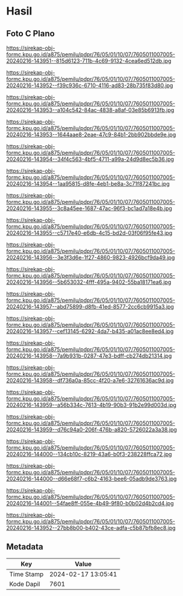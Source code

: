 # Hasil

## Foto C Plano

https://sirekap-obj-formc.kpu.go.id/a875/pemilu/pdpr/76/05/01/10/07/7605011007005-20240216-143951--815d6123-711b-4c69-9132-4cea6ed512db.jpg

https://sirekap-obj-formc.kpu.go.id/a875/pemilu/pdpr/76/05/01/10/07/7605011007005-20240216-143952--f39c936c-6710-4116-ad83-28b735f83d80.jpg

https://sirekap-obj-formc.kpu.go.id/a875/pemilu/pdpr/76/05/01/10/07/7605011007005-20240216-143953--a104c542-84ac-4838-a8af-03e85b6913fb.jpg

https://sirekap-obj-formc.kpu.go.id/a875/pemilu/pdpr/76/05/01/10/07/7605011007005-20240216-143953--1644aae8-2eae-47c9-84b1-2bb902bbde9e.jpg

https://sirekap-obj-formc.kpu.go.id/a875/pemilu/pdpr/76/05/01/10/07/7605011007005-20240216-143954--34f4c563-4bf5-4711-a99a-24d9d8ec5b36.jpg

https://sirekap-obj-formc.kpu.go.id/a875/pemilu/pdpr/76/05/01/10/07/7605011007005-20240216-143954--1aa95815-d8fe-4eb1-be8a-3c71f87241bc.jpg

https://sirekap-obj-formc.kpu.go.id/a875/pemilu/pdpr/76/05/01/10/07/7605011007005-20240216-143955--3c8a45ee-1687-47ac-96f3-bc1ad7a18e4b.jpg

https://sirekap-obj-formc.kpu.go.id/a875/pemilu/pdpr/76/05/01/10/07/7605011007005-20240216-143955--c5717e40-e6db-4c15-bd2d-03f06f95fe43.jpg

https://sirekap-obj-formc.kpu.go.id/a875/pemilu/pdpr/76/05/01/10/07/7605011007005-20240216-143956--3e3f3d6e-1f27-4860-9823-4926bcf9da49.jpg

https://sirekap-obj-formc.kpu.go.id/a875/pemilu/pdpr/76/05/01/10/07/7605011007005-20240216-143956--5b653032-4fff-495a-9402-55ba18171ea6.jpg

https://sirekap-obj-formc.kpu.go.id/a875/pemilu/pdpr/76/05/01/10/07/7605011007005-20240216-143957--abd75899-d8fb-41ed-8577-2cc6cb9915a3.jpg

https://sirekap-obj-formc.kpu.go.id/a875/pemilu/pdpr/76/05/01/10/07/7605011007005-20240216-143957--cef13145-6292-4da7-b435-a01ac8ee8ed4.jpg

https://sirekap-obj-formc.kpu.go.id/a875/pemilu/pdpr/76/05/01/10/07/7605011007005-20240216-143958--7a9b931b-0287-47e3-bdff-cb274db21314.jpg

https://sirekap-obj-formc.kpu.go.id/a875/pemilu/pdpr/76/05/01/10/07/7605011007005-20240216-143958--df736a0a-85cc-4f20-a7e6-32761636ac9d.jpg

https://sirekap-obj-formc.kpu.go.id/a875/pemilu/pdpr/76/05/01/10/07/7605011007005-20240216-143959--a56b334c-7613-4b19-90b3-91b2e99d003d.jpg

https://sirekap-obj-formc.kpu.go.id/a875/pemilu/pdpr/76/05/01/10/07/7605011007005-20240216-143959--d76c94a0-206f-476b-a820-5726022a3a38.jpg

https://sirekap-obj-formc.kpu.go.id/a875/pemilu/pdpr/76/05/01/10/07/7605011007005-20240216-144000--134cb10c-8219-43a6-b0f3-238228ffca72.jpg

https://sirekap-obj-formc.kpu.go.id/a875/pemilu/pdpr/76/05/01/10/07/7605011007005-20240216-144000--d66e68f7-c6b2-4163-bee6-05adb9de3763.jpg

https://sirekap-obj-formc.kpu.go.id/a875/pemilu/pdpr/76/05/01/10/07/7605011007005-20240216-144001--54fae8ff-055e-4b49-9f80-b0b02d4b2cd4.jpg

https://sirekap-obj-formc.kpu.go.id/a875/pemilu/pdpr/76/05/01/10/07/7605011007005-20240216-143952--27bb8b00-b402-43ce-adfa-c5b87bfb8ec8.jpg


## Metadata

| Key        | Value               |
| ---------- | ------------------- |
| Time Stamp | 2024-02-17 13:05:41 |
| Kode Dapil | 7601                |



